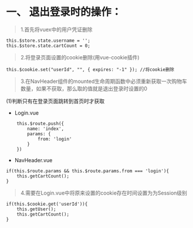 # 一、 退出登录时的操作：

>1.首先将vuex中的用户凭证删除
```
this.$store.state.username = '';
this.$store.state.cartCount = 0;
```

>2.将登录页面设置的cookie删除(用vue-cookie插件)
```
this.$cookie.set("userId", "", { expires: "-1" }); //将cookie删除

```


>3.在NavHeader组件的mounted生命周期函数中必须重新获取一次购物车数量，如果不获取，那么取的值就是退出登录时设置的0

(1)判断只有在登录页面跳转到首页时才获取

- Login.vue
```
    this.$route.push({
        name: 'index',
        params: {
            from: 'login'
        }
    })
```

- NavHeader.vue
```
if(this.$route.params && this.$route.params.from === 'login'){
    this.getCartCount();
}
```

>4.需要在Login.vue中将原来设置的cookie存在时间设置为为Session级别
```
if(this.$cookie.get('userId')){
    this.getUser();
    this.getCartCount();
}
```